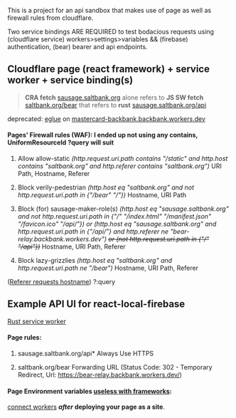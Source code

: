 This is a project for an api sandbox that makes use of page as well as firewall rules from cloudflare.

Two service bindings ARE REQUIRED to test bodacious requests using (cloudflare service) workers>settings>variables && (firebase) authentication, (bear) bearer and api endpoints.

## Cloudflare page (react framework) + service worker + service binding(s)

> **CRA fetch** [sausage.saltbank.org](https://sausage.pages.dev) alone refers to **JS SW fetch** [saltbank.org/bear](https://saltbank.org/bear) that refers to **rust** [sausage.saltbank.org/api](https://sausage.saltbank.org/api)

deprecated: [eglue](https://github.com/NickCarducci/eglue/) on [mastercard-backbank.backbank.workers.dev](https://github.com/NickCarducci/mastercard-backbank)

#### Pages' Firewall rules (WAF): I ended up not using any contains, UniformResourceId ?query will suit

1. Allow
   allow-static _(http.request.uri.path contains "/static" and http.host contains "saltbank.org" and http.referer contains "saltbank.org")_
   URI Path, Hostname, Referer

1. Block
   verily-pedestrian _(http.host eq "saltbank.org" and not http.request.uri.path in {"/bear" "/"})_
   Hostname, URI Path

2. Block (for)
   sausage-maker-role(s) _(http.host eq "sausage.saltbank.org" and not http.request.uri.path in {"/" "/index.html" "/manifest.json" "/favicon.ico" "/api/"}) or (http.host eq "sausage.saltbank.org" and http.request.uri.path in {"/api/"} and http.referer ne "bear-relay.backbank.workers.dev") ~~or (not http.request.uri.path in {"/" "/api"})~~_
   Hostname, URI Path, Referer

3. Block
   lazy-grizzlies _(http.host eq "saltbank.org" and http.request.uri.path ne "/bear")_
   Hostname, URI Path, Referer

([Referer requests hostname](https://markethistory.quora.com/Is-a-host-name-not-the-responding-URL-1)) ?:query

## Example API UI for react-local-firebase

[Rust service worker](https://codesandbox.io/s/react-local-firebase-i7l8qe)

#### Page rules:

1. sausage.saltbank.org/api\*
   Always Use HTTPS

2. saltbank.org/bear
   Forwarding URL (Status Code: 302 - Temporary Redirect, Url: https://bear-relay.backbank.workers.dev/)

#### Page Environment variables [useless with frameworks](https://developers.cloudflare.com/pages/platform/build-configuration/):

[connect workers](https://github.com/jkup/cloudflare-docs/blob/14fb6a44328da68981121edee29e15abbe19e3c7/products/workers/src/content/cli-wrangler/commands.md) **_after_ deploying your page as a site**.
